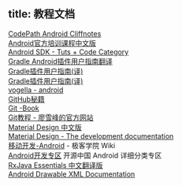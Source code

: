 title: 教程文档
---

[CodePath Android Cliffnotes](http://guides.codepath.com/android)   
[Android官方培训课程中文版](http://hukai.me/android-training-course-in-chinese/)   
[Android SDK - Tuts + Code Category](http://code.tutsplus.com/categories/android-sdk)   
[Gradle Android插件用户指南翻译](http://avatarqing.github.io/Gradle-Plugin-User-Guide-Chinese-Verision/)    
[Gradle插件用户指南(译)](http://tools.android.com/)    
[Gradle插件用户指南(译)](http://rinvay.github.io/android/2015/03/26/Gradle-Plugin-User-Guide(Translation))   
[vogella - android](http://www.vogella.com/tutorials/android.html)   
[GitHub秘籍](http://snowdream86.gitbooks.io/github-cheat-sheet/content/zh/index.html)   
[Git -Book](https://git-scm.com/book/zh/v1)   
[Git教程 - 廖雪峰的官方网站](http://www.liaoxuefeng.com/wiki/0013739516305929606dd18361248578c67b8067c8c017b000)    
[Material Design 中文版](http://wiki.jikexueyuan.com/project/material-design/)   
[Material Design - The development documentation](http://www.materialdoc.com/)    
[移动开发-Android](http://wiki.jikexueyuan.com/list/android/) - 极客学院 Wiki   
[Android开发专区](http://www.oschina.net/android/2/) 开源中国 Android 详细分类专区    
[RxJava Essentials 中文翻译版](http://rxjava.yuxingxin.com/)      
[Android Drawable XML Documentation](http://idunnolol.com/android/drawables.html)   
